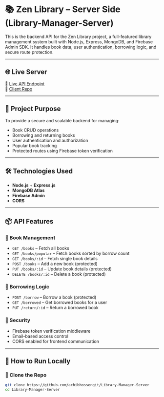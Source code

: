 # 📚 Zen Library – Server Side (Library-Manager-Server)

This is the backend API for the Zen Library project, a full-featured library management system built with Node.js, Express, MongoDB, and Firebase Admin SDK. It handles book data, user authentication, borrowing logic, and secure route protection.

---

## 🌐 Live Server

🔗 [Live API Endpoint](https://library-manager-server-achibhossengit-achib-hossens-projects.vercel.app)  
🔗 [Client Repo](https://github.com/achibhossengit/Library-Manager-Client)

---

## 🧠 Project Purpose

To provide a secure and scalable backend for managing:

- Book CRUD operations
- Borrowing and returning books
- User authentication and authorization
- Popular book tracking
- Protected routes using Firebase token verification

---

## 🛠️ Technologies Used

- **Node.js** + **Express.js**
- **MongoDB Atlas**
- **Firebase Admin**
- **CORS**
---

## 📦 API Features

### 🔹 Book Management

- `GET /books` – Fetch all books
- `GET /books/popular` – Fetch books sorted by borrow count
- `GET /books/:id` – Fetch single book details
- `POST /books` – Add a new book (protected)
- `PUT /books/:id` – Update book details (protected)
- `DELETE /books/:id` – Delete a book (protected)

### 🔹 Borrowing Logic

- `POST /borrow` – Borrow a book (protected)
- `GET /borrowed` – Get borrowed books for a user
- `PUT /return/:id` – Return a borrowed book

### 🔹 Security

- Firebase token verification middleware
- Email-based access control
- CORS enabled for frontend communication

---

## 📄 How to Run Locally

### 🔹 Clone the Repo

```bash
git clone https://github.com/achibhossengit/Library-Manager-Server
cd Library-Manager-Server
